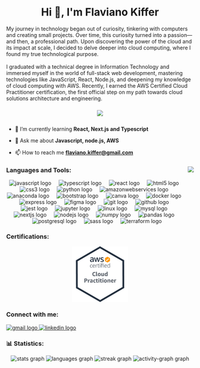 <h1 align="center">Hi 👋, I'm Flaviano Kiffer</h1>
<p align="left">My journey in technology began out of curiosity, tinkering with computers and creating small projects. Over time, this curiosity turned into a passion—and then, a professional path. Upon discovering the power of the cloud and its impact at scale, I decided to delve deeper into cloud computing, where I found my true technological purpose.<br><br>I graduated with a technical degree in Information Technology and immersed myself in the world of full-stack web development, mastering technologies like JavaScript, React, Node.js, and deepening my knowledge of cloud computing with AWS. Recently, I earned the AWS Certified Cloud Practitioner certification, the first official step on my path towards cloud solutions architecture and engineering.</p>

###

<div align="center">
  <img src="https://profile-counter.glitch.me/FK1FF3R/count.svg?"  />
</div>

###

- 🌱 I’m currently learning **React, Next.js and Typescript**

- 💬 Ask me about **Javascript, node.js, AWS**

- 📫 How to reach me **flaviano.kiffer@gmail.com**

###

<img align="right" height="150" src="https://media0.giphy.com/media/v1.Y2lkPTc5MGI3NjExMWxrYnAyOGR5N3VhejlrM2piNGI2ZG9sN2N0eXk0YXo4b2drdm1hZSZlcD12MV9pbnRlcm5hbF9naWZfYnlfaWQmY3Q9Zw/3P6rLkx3IWvjq/giphy.gif"  />

###
<h3 align="left">Languages and Tools:</h3>
<div align="center">
  <img src="https://cdn.jsdelivr.net/gh/devicons/devicon/icons/javascript/javascript-original.svg" height="30" alt="javascript logo"  />
  <img width="12" />
  <img src="https://cdn.jsdelivr.net/gh/devicons/devicon/icons/typescript/typescript-original.svg" height="30" alt="typescript logo"  />
  <img width="12" />
  <img src="https://cdn.jsdelivr.net/gh/devicons/devicon/icons/react/react-original.svg" height="30" alt="react logo"  />
  <img width="12" />
  <img src="https://cdn.jsdelivr.net/gh/devicons/devicon/icons/html5/html5-original.svg" height="30" alt="html5 logo"  />
  <img width="12" />
  <img src="https://cdn.jsdelivr.net/gh/devicons/devicon/icons/css3/css3-original.svg" height="30" alt="css3 logo"  />
  <img width="12" />
  <img src="https://cdn.jsdelivr.net/gh/devicons/devicon/icons/python/python-original.svg" height="30" alt="python logo"  />
  <img width="12" />
  <img src="https://cdn.jsdelivr.net/gh/devicons/devicon/icons/amazonwebservices/amazonwebservices-line-wordmark.svg" height="30" alt="amazonwebservices logo"  />
  <img width="12" />
  <img src="https://cdn.jsdelivr.net/gh/devicons/devicon/icons/anaconda/anaconda-original.svg" height="30" alt="anaconda logo"  />
  <img width="12" />
  <img src="https://cdn.jsdelivr.net/gh/devicons/devicon/icons/bootstrap/bootstrap-original.svg" height="30" alt="bootstrap logo"  />
  <img width="12" />
  <img src="https://cdn.jsdelivr.net/gh/devicons/devicon/icons/canva/canva-original.svg" height="30" alt="canva logo"  />
  <img width="12" />
  <img src="https://cdn.jsdelivr.net/gh/devicons/devicon/icons/docker/docker-original.svg" height="30" alt="docker logo"  />
  <img width="12" />
  <img src="https://cdn.jsdelivr.net/gh/devicons/devicon/icons/express/express-original.svg" height="30" alt="express logo"  />
  <img width="12" />
  <img src="https://cdn.jsdelivr.net/gh/devicons/devicon/icons/figma/figma-original.svg" height="30" alt="figma logo"  />
  <img width="12" />
  <img src="https://cdn.jsdelivr.net/gh/devicons/devicon/icons/git/git-original.svg" height="30" alt="git logo"  />
  <img width="12" />
  <img src="https://cdn.jsdelivr.net/gh/devicons/devicon/icons/github/github-original.svg" height="30" alt="github logo"  />
  <img width="12" />
  <img src="https://cdn.jsdelivr.net/gh/devicons/devicon/icons/jest/jest-plain.svg" height="30" alt="jest logo"  />
  <img width="12" />
  <img src="https://cdn.jsdelivr.net/gh/devicons/devicon/icons/jupyter/jupyter-original.svg" height="30" alt="jupyter logo"  />
  <img width="12" />
  <img src="https://cdn.jsdelivr.net/gh/devicons/devicon/icons/linux/linux-original.svg" height="30" alt="linux logo"  />
  <img width="12" />
  <img src="https://cdn.jsdelivr.net/gh/devicons/devicon/icons/mysql/mysql-original.svg" height="30" alt="mysql logo"  />
  <img width="12" />
  <img src="https://cdn.jsdelivr.net/gh/devicons/devicon/icons/nextjs/nextjs-original.svg" height="30" alt="nextjs logo"  />
  <img width="12" />
  <img src="https://cdn.jsdelivr.net/gh/devicons/devicon/icons/nodejs/nodejs-original.svg" height="30" alt="nodejs logo"  />
  <img width="12" />
  <img src="https://cdn.jsdelivr.net/gh/devicons/devicon/icons/numpy/numpy-original.svg" height="30" alt="numpy logo"  />
  <img width="12" />
  <img src="https://cdn.jsdelivr.net/gh/devicons/devicon/icons/pandas/pandas-original.svg" height="30" alt="pandas logo"  />
  <img width="12" />
  <img src="https://cdn.jsdelivr.net/gh/devicons/devicon/icons/postgresql/postgresql-original.svg" height="30" alt="postgresql logo"  />
  <img width="12" />
  <img src="https://cdn.jsdelivr.net/gh/devicons/devicon/icons/sass/sass-original.svg" height="30" alt="sass logo"  />
  <img width="12" />
  <img src="https://cdn.jsdelivr.net/gh/devicons/devicon/icons/terraform/terraform-original.svg" height="30" alt="terraform logo"  />
</div>

<h3 align="left">Certifications:</h3>
<div align="center">
  <a href="https://www.credly.com/badges/8833a180-8109-410e-b874-99a124da8d3b/public_url">
    <img align="center" height="150" src="https://github.com/qi-qi/aws-certified-cloud-practitioner/blob/master/aws-certified-cloud-practitioner-digital-badge.png?raw=true">
  </a>
</div>


###
<h3 align="left">Connect with me:</h3>
<div align="left">
  <a href="flaviano.kiffer@gmail.com" target="_blank">
    <img src="https://img.shields.io/static/v1?message=Gmail&logo=gmail&label=&color=D14836&logoColor=white&labelColor=&style=for-the-badge" height="35" alt="gmail logo"  />
  </a>
  <a href="https://www.linkedin.com/in/flavianokiffer/" target="_blank">
    <img src="https://img.shields.io/static/v1?message=LinkedIn&logo=linkedin&label=&color=0077B5&logoColor=white&labelColor=&style=for-the-badge" height="35" alt="linkedin logo"  />
  </a>
</div>

###

### 📊 Statistics:
<div align="center">
  <img src="https://github-readme-stats.vercel.app/api?username=FK1FF3R&hide_title=false&hide_rank=false&show_icons=true&include_all_commits=true&count_private=true&disable_animations=false&theme=highcontrast&locale=en&hide_border=true&order=1" height="150" alt="stats graph"  />
  <img src="https://github-readme-stats.vercel.app/api/top-langs?username=FK1FF3R&locale=en&hide_title=false&layout=compact&card_width=320&langs_count=5&theme=highcontrast&hide_border=true&order=2" height="150" alt="languages graph"  />
  <img src="https://streak-stats.demolab.com?user=FK1FF3R&locale=en&mode=daily&theme=highcontrast&hide_border=true&border_radius=5&order=3" height="150" alt="streak graph"  />
  <img src="https://github-readme-activity-graph.vercel.app/graph?username=FK1FF3R&radius=16&theme=high-contrast&area=true&order=5&hide_border=true" height="300" alt="activity-graph graph"  />
</div>

###